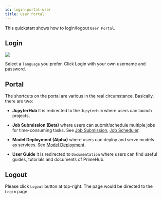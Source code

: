 ```yaml
---
id: login-portal-user
title: User Portal
---
```


This quickstart shows how to login/logout `User Portal`.

## Login

![](assets/login_1.png)

Select a `language` you prefer. Click Login with your own username and password.

## Portal
The shortcuts on the portal are various in the real circumstance. Basically, there are two:

+ **JupyterHub** It is redirected to the `JupyterHub` where users can launch projects.

+ **Job Submission (Beta)** where users can submit/schedule multiple jobs for time-consuming tasks. See [Job Submission](../job-submission-feature), [Job Scheduler](../job-scheduling-feature).

+ **Model Deployment (Alpha)** where users can deploy and serve models as services. See [Model Deployment](../model-deployment-feature).

+ **User Guide** It is redirected to `Documentation` where users can find useful guides, tutorials and documents of PrimeHub.

## Logout

Please click `Logout` button at top-right. The page would be directed to the `Login` page.
